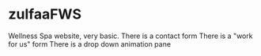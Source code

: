 # zulfaaFWS
Wellness Spa website, very basic.
There is a contact form
There is a "work for us" form
There is a drop down animation pane
